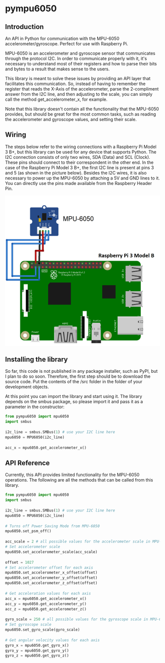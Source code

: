 # pympu6050

## Introduction

An API in Python for communication with the MPU-6050 accelerometer/gyroscope. Perfect for use with Raspberry Pi.

MPU-6050 is an accelerometer and gyroscope sensor that communicates through the protocol I2C. In order to communicate properly with it, it's necessary to understand most of their registers and how to parse their bits and bytes to a result that makes sense to the users.

This library is meant to solve these issues by providing an API layer that facilitates this communication. So, instead of having to remember the register that reads the X-Axis of the accelerometer, parse the 2-compliment answer from the I2C line, and then adjusting to the scale, you can simply call the method get_accelerometer_x, for example.

Note that this library doesn't contain all the functionality that the MPU-6050 provides, but should be great for the most common tasks, such as reading the accelerometer and gyroscope values, and setting their scale.

## Wiring

The steps below refer to the wiring connections with a Raspberry Pi Model 3 B+, but this library can be used for any device that supports Python. The I2C connection consists of only two wires, SDA (Data) and SCL (Clock). These pins should connect to their correspondent in the other end. In the case of the Raspberry Pi Model 3 B+, the first I2C line is present at pins 3 and 5 (as shown in the picture below). Besides the I2C wires, it is also necessary to power up the MPU-6050 by attaching a 5V and GND lines to it. You can directly use the pins made available from the Raspberry Header Pin.

![Raspberry Pi wiring connection](https://github.com/PMantovani/pympu6050/blob/master/docs/raspberry_wiring.png "Raspberry Pi Wiring Connection")

## Installing the library

So far, this code is not published in any package installer, such as PyPI, but I plan to do so soon.
Therefore, the first step should be to download the source code. Put the contents of the /src folder in the folder of your development objects.

At this point you can import the library and start using it. The library depends on the smbus package, so please import it and pass it as a parameter in the constructor:

```python
from pympu6050 import mpu6050
import smbus

i2c_line = smbus.SMBus(1) # use your I2C line here
mpu6050 = MPU6050(i2c_line)

acc_x = mpu6050.get_accelerometer_x()
```

## API Reference

Currently, this API provides limited functionality for the MPU-6050 operations. The following are all the methods that can be called from this library.

```python
from pympu6050 import mpu6050
import smbus

i2c_line = smbus.SMBus(1) # use your I2C line here
mpu6050 = MPU6050(i2c_line)

# Turns off Power Saving Mode from MPU-6050
mpu6050.set_psm_off()

acc_scale = 2 # all possible values for the accelerometer scale in MPU-6050 are: +/- 2g, 4g, 8g and 16g
# Set accelerometer scale
mpu6050.set_accelerometer_scale(acc_scale)

offset = 1027
# Set accelerometer offset for each axis
mpu6050.set_accelerometer_x_offset(offset)
mpu6050.set_accelerometer_y_offset(offset)
mpu6050.set_accelerometer_z_offset(offset)

# Get acceleration values for each axis
acc_x = mpu6050.get_accelerometer_x()
acc_y = mpu6050.get_accelerometer_y()
acc_z = mpu6050.get_accelerometer_z()

gyro_scale = 250 # all possible values for the gyroscope scale in MPU-6050 are: +/- 250deg/s, 500deg/s, 1000deg/s and 2000deg/s
# Set gyroscope scale
mpu6050.set_gyro_scale(gyro_scale)

# Get angular velocity values for each axis
gyro_x = mpu6050.get_gyro_x()
gyro_y = mpu6050.get_gyro_y()
gyro_z = mpu6050.get_gyro_z()
